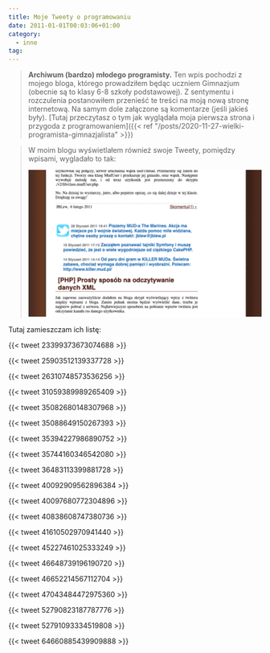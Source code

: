 ```yaml
---
title: Moje Tweety o programowaniu
date: 2011-01-01T00:03:06+01:00
category:
  - inne
tag:
---
```


> **Archiwum (bardzo) młodego programisty.** Ten wpis pochodzi z mojego bloga, którego prowadziłem będąc uczniem Gimnazjum (obecnie są to klasy 6-8 szkoły podstawowej). Z sentymentu i rozczulenia postanowiłem przenieść te treści na moją nową stronę internetową. Na samym dole załączone są komentarze (jeśli jakieś były). [Tutaj przeczytasz o tym jak wyglądała moja pierwsza strona i przygoda z programowaniem]({{< ref "/posts/2020-11-27-wielki-programista-gimnazjalista" >}})
> 

> W moim blogu wyświetlałem również swoje Tweety, pomiędzy wpisami, wygladało to tak:
>
> ![Tweety na jblew.pl](tweety-na-jblewpl.png)



Tutaj zamieszczam ich listę:

{{< tweet 23399373673074688 >}}

{{< tweet 25903512139337728 >}}

{{< tweet 26310748573536256 >}}

{{< tweet 31059389989265409 >}}

{{< tweet 35082680148307968 >}}

{{< tweet 35088649150267393 >}}

{{< tweet 35394227986890752 >}}

{{< tweet 35744160346542080 >}}

{{< tweet 36483113399881728 >}}

{{< tweet 40092909562896384 >}}

{{< tweet 40097680772304896 >}}

{{< tweet 40838608747380736 >}}

{{< tweet 41610502970941440 >}}

{{< tweet 45227461025333249 >}}

{{< tweet 46648739196190720 >}}

{{< tweet 46652214567112704 >}}

{{< tweet 47043484472975360 >}}

{{< tweet 52790823187787776 >}}

{{< tweet 52791093334519808 >}}

{{< tweet 64660885439909888 >}}

